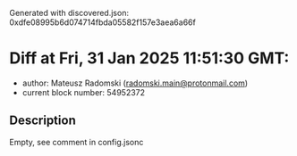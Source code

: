 Generated with discovered.json: 0xdfe08995b6d074714fbda05582f157e3aea6a66f

# Diff at Fri, 31 Jan 2025 11:51:30 GMT:

- author: Mateusz Radomski (<radomski.main@protonmail.com>)
- current block number: 54952372

## Description

Empty, see comment in config.jsonc
